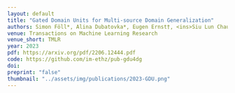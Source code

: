 ```yaml
---
layout: default
title: "Gated Domain Units for Multi-source Domain Generalization"
authors: Simon Föll*, Alina Dubatovka*, Eugen Ernst†, <ins>Siu Lun Chau</ins>†, Martin Maritsch, Patrik Okanovic, Gudrun Thäter, Joachim M Buhmann, Felix Wortmann,Krikamol Muandet
venue: Transactions on Machine Learning Research
venue_short: TMLR
year: 2023
pdf: https://arxiv.org/pdf/2206.12444.pdf
code: https://github.com/im-ethz/pub-gdu4dg
doi:
preprint: "false"
thumbnail: "../assets/img/publications/2023-GDU.png"
---
```

